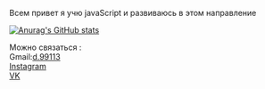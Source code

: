 Всем привет я учю javaScript и развиваюсь в этом направление 

[![Anurag's GitHub stats](https://github-readme-stats.vercel.app/api?username=denis991&show_icons=true&theme=chartreuse-dark&hide=dark)](https://github.com/anuraghazra/github-readme-stats) 

Можно связаться :                                                                             
Gmail:[d.99113](mailto:d.99113@gmail.com)                                                                               
[Instagram](https://www.instagram.com/denis.991/)                                                                                 
[VK](https://vk.com/denis991)                                                                                   

<!-- <a href="https://mynickname.com/id1000484"><img src="https://mynickname.com/img.php?id=1000484&sert=1" alt="Сертификат на никнейм d991, зарегистрирован на Денис Гуцуляк Николаевич" border="0" /></a><br /><a href="https://mynickname.com/tags/games">Nicknames for games</a>
 -->
